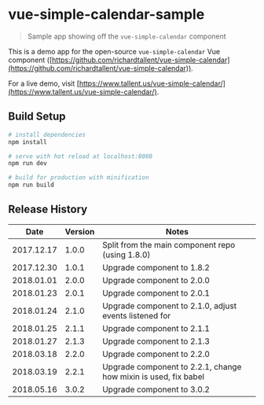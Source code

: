 # vue-simple-calendar-sample

> Sample app showing off the `vue-simple-calendar` component

This is a demo app for the open-source `vue-simple-calendar` Vue component ([https://github.com/richardtallent/vue-simple-calendar](https://github.com/richardtallent/vue-simple-calendar)).

For a live demo, visit [https://www.tallent.us/vue-simple-calendar/](https://www.tallent.us/vue-simple-calendar/).

## Build Setup

```bash
# install dependencies
npm install

# serve with hot reload at localhost:8080
npm run dev

# build for production with minification
npm run build
```

## Release History

| Date       | Version | Notes                                                           |
| ---------- | ------- | --------------------------------------------------------------- |
| 2017.12.17 | 1.0.0   | Split from the main component repo (using 1.8.0)                |
| 2017.12.30 | 1.0.1   | Upgrade component to 1.8.2                                      |
| 2018.01.01 | 2.0.0   | Upgrade component to 2.0.0                                      |
| 2018.01.23 | 2.0.1   | Upgrade component to 2.0.1                                      |
| 2018.01.24 | 2.1.0   | Upgrade component to 2.1.0, adjust events listened for          |
| 2018.01.25 | 2.1.1   | Upgrade component to 2.1.1                                      |
| 2018.01.27 | 2.1.3   | Upgrade component to 2.1.3                                      |
| 2018.03.18 | 2.2.0   | Upgrade component to 2.2.0                                      |
| 2018.03.19 | 2.2.1   | Upgrade component to 2.2.1, change how mixin is used, fix babel |
| 2018.05.16 | 3.0.2   | Upgrade component to 3.0.2                                      |
